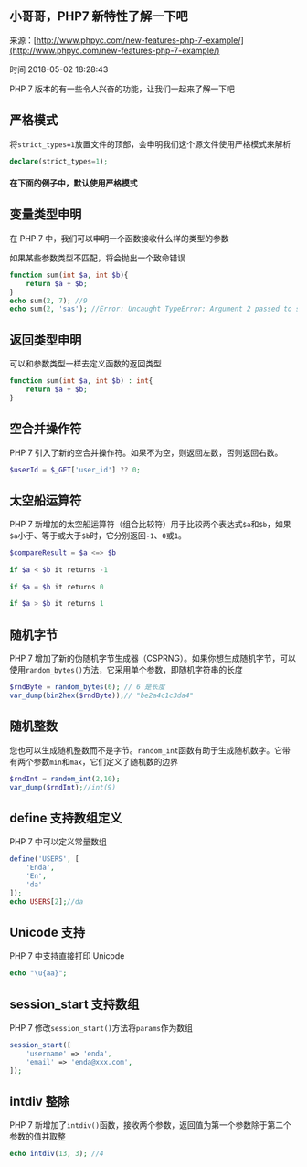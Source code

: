 ## 小哥哥，PHP7 新特性了解一下吧

来源：[http://www.phpyc.com/new-features-php-7-example/](http://www.phpyc.com/new-features-php-7-example/)

时间 2018-05-02 18:28:43


PHP 7 版本的有一些令人兴奋的功能，让我们一起来了解一下吧


## 严格模式

将`strict_types=1`放置文件的顶部，会申明我们这个源文件使用严格模式来解析

```php
declare(strict_types=1);
```


#### 在下面的例子中，默认使用严格模式


## 变量类型申明

在 PHP 7 中，我们可以申明一个函数接收什么样的类型的参数

如果某些参数类型不匹配，将会抛出一个致命错误

```php
function sum(int $a, int $b){
    return $a + $b;
}
echo sum(2, 7); //9
echo sum(2, 'sas'); //Error: Uncaught TypeError: Argument 2 passed to sum() must be of the type integer, string given
```


## 返回类型申明

可以和参数类型一样去定义函数的返回类型

```php
function sum(int $a, int $b) : int{
    return $a + $b;
}
```


## 空合并操作符

PHP 7 引入了新的空合并操作符。如果不为空，则返回左数，否则返回右数。

```php
$userId = $_GET['user_id'] ?? 0;
```


## 太空船运算符

PHP 7 新增加的太空船运算符（组合比较符）用于比较两个表达式`$a`和`$b`，如果`$a`小于、等于或大于`$b`时，它分别返回`-1`、`0`或`1`。

```php
$compareResult = $a <=> $b
 
if $a < $b it returns -1
 
if $a = $b it returns 0
 
if $a > $b it returns 1
```


## 随机字节

PHP 7 增加了新的伪随机字节生成器（CSPRNG）。如果你想生成随机字节，可以使用`random_bytes()`方法，它采用单个参数，即随机字符串的长度

```php
$rndByte = random_bytes(6); // 6 是长度
var_dump(bin2hex($rndByte));// "be2a4c1c3da4"
```


## 随机整数

您也可以生成随机整数而不是字节。`random_int`函数有助于生成随机数字。它带有两个参数`min`和`max`，它们定义了随机数的边界

```php
$rndInt = random_int(2,10);
var_dump($rndInt);//int(9)
```


## define 支持数组定义

PHP 7 中可以定义常量数组

```php
define('USERS', [
    'Enda',
    'En',
    'da'
]);
echo USERS[2];//da
```


## Unicode 支持

PHP 7 中支持直接打印 Unicode

```php
echo "\u{aa}";
```


## session_start 支持数组

PHP 7 修改`session_start()`方法将`params`作为数组

```php
session_start([
    'username' => 'enda',
    'email' => 'enda@xxx.com',
]);
```


## intdiv 整除

PHP 7 新增加了`intdiv()`函数，接收两个参数，返回值为第一个参数除于第二个参数的值并取整

```php
echo intdiv(13, 3); //4
```


